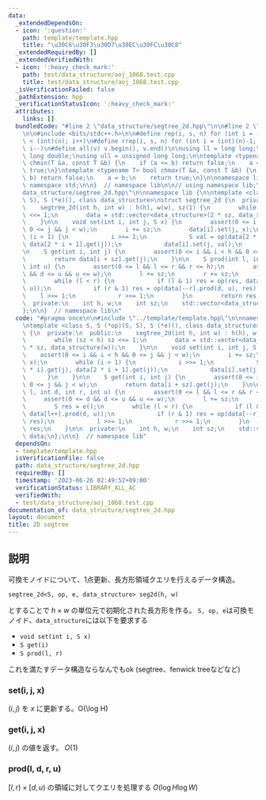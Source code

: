 ```yaml
---
data:
  _extendedDependsOn:
  - icon: ':question:'
    path: template/template.hpp
    title: "\u30C6\u30F3\u30D7\u30EC\u30FC\u30C8"
  _extendedRequiredBy: []
  _extendedVerifiedWith:
  - icon: ':heavy_check_mark:'
    path: test/data_structure/aoj_1068.test.cpp
    title: test/data_structure/aoj_1068.test.cpp
  _isVerificationFailed: false
  _pathExtension: hpp
  _verificationStatusIcon: ':heavy_check_mark:'
  attributes:
    links: []
  bundledCode: "#line 2 \"data_structure/segtree_2d.hpp\"\n\n#line 2 \"template/template.hpp\"\
    \n\n#include <bits/stdc++.h>\n\n#define rep(i, s, n) for (int i = (int)(s); i\
    \ < (int)(n); i++)\n#define rrep(i, s, n) for (int i = (int)(n)-1; i >= (int)(s);\
    \ i--)\n#define all(v) v.begin(), v.end()\n\nusing ll = long long;\nusing ld =\
    \ long double;\nusing ull = unsigned long long;\n\ntemplate <typename T> bool\
    \ chmin(T &a, const T &b) {\n    if (a <= b) return false;\n    a = b;\n    return\
    \ true;\n}\ntemplate <typename T> bool chmax(T &a, const T &b) {\n    if (a >=\
    \ b) return false;\n    a = b;\n    return true;\n}\n\nnamespace lib {\n\nusing\
    \ namespace std;\n\n}  // namespace lib\n\n// using namespace lib;\n#line 4 \"\
    data_structure/segtree_2d.hpp\"\n\nnamespace lib {\n\ntemplate <class S, S (*op)(S,\
    \ S), S (*e)(), class data_structure>\nstruct segtree_2d {\n  private:\n  public:\n\
    \    segtree_2d(int h, int w) : h(h), w(w), sz(1) {\n        while (sz < h) sz\
    \ <<= 1;\n        data = std::vector<data_structure>(2 * sz, data_structure(w));\n\
    \    }\n\n    void set(int i, int j, S x) {\n        assert(0 <= i && i < h &&\
    \ 0 <= j && j < w);\n        i += sz;\n        data[i].set(j, x);\n        while\
    \ (i > 1) {\n            i >>= 1;\n            S val = op(data[2 * i].get(j),\
    \ data[2 * i + 1].get(j));\n            data[i].set(j, val);\n        }\n    }\n\
    \n    S get(int i, int j) {\n        assert(0 <= i && i < h && 0 <= j && j < w);\n\
    \        return data[i + sz].get(j);\n    }\n\n    S prod(int l, int d, int r,\
    \ int u) {\n        assert(0 <= l && l <= r && r <= h);\n        assert(0 <= d\
    \ && d <= u && u <= w);\n        l += sz;\n        r += sz;\n        S res = e();\n\
    \        while (l < r) {\n            if (l & 1) res = op(res, data[l++].prod(d,\
    \ u));\n            if (r & 1) res = op(data[--r].prod(d, u), res);\n        \
    \    l >>= 1;\n            r >>= 1;\n        }\n        return res;\n    }\n\n\
    \  private:\n    int h, w;\n    int sz;\n    std::vector<data_structure> data;\n\
    };\n\n}  // namespace lib\n"
  code: "#pragma once\n\n#include \"../template/template.hpp\"\n\nnamespace lib {\n\
    \ntemplate <class S, S (*op)(S, S), S (*e)(), class data_structure>\nstruct segtree_2d\
    \ {\n  private:\n  public:\n    segtree_2d(int h, int w) : h(h), w(w), sz(1) {\n\
    \        while (sz < h) sz <<= 1;\n        data = std::vector<data_structure>(2\
    \ * sz, data_structure(w));\n    }\n\n    void set(int i, int j, S x) {\n    \
    \    assert(0 <= i && i < h && 0 <= j && j < w);\n        i += sz;\n        data[i].set(j,\
    \ x);\n        while (i > 1) {\n            i >>= 1;\n            S val = op(data[2\
    \ * i].get(j), data[2 * i + 1].get(j));\n            data[i].set(j, val);\n  \
    \      }\n    }\n\n    S get(int i, int j) {\n        assert(0 <= i && i < h &&\
    \ 0 <= j && j < w);\n        return data[i + sz].get(j);\n    }\n\n    S prod(int\
    \ l, int d, int r, int u) {\n        assert(0 <= l && l <= r && r <= h);\n   \
    \     assert(0 <= d && d <= u && u <= w);\n        l += sz;\n        r += sz;\n\
    \        S res = e();\n        while (l < r) {\n            if (l & 1) res = op(res,\
    \ data[l++].prod(d, u));\n            if (r & 1) res = op(data[--r].prod(d, u),\
    \ res);\n            l >>= 1;\n            r >>= 1;\n        }\n        return\
    \ res;\n    }\n\n  private:\n    int h, w;\n    int sz;\n    std::vector<data_structure>\
    \ data;\n};\n\n}  // namespace lib"
  dependsOn:
  - template/template.hpp
  isVerificationFile: false
  path: data_structure/segtree_2d.hpp
  requiredBy: []
  timestamp: '2023-06-26 02:49:52+09:00'
  verificationStatus: LIBRARY_ALL_AC
  verifiedWith:
  - test/data_structure/aoj_1068.test.cpp
documentation_of: data_structure/segtree_2d.hpp
layout: document
title: 2D segtree
---
```


## 説明

可換モノイドについて、1点更新、長方形領域クエリを行えるデータ構造。

```
segtree_2d<S, op, e, data_structure> seg2d(h, w)
```

とすることで $h \times w$ の単位元で初期化された長方形を作る。
`S, op, e`は可換モノイド、`data_structure`には以下を要求する

- `void set(int i, S x)`
- `S get(i)`
- `S prod(l, r)`

これを満たすデータ構造ならなんでもok (segtree、fenwick treeなどなど)

### set(i, j, x)

$(i, j)$ を $x$ に更新する。O(\log H)

### get(i, j, x)

$(i, j)$ の値を返す。 $O(1)$

### prod(l, d, r, u)

$[l, r) \times [d, u)$ の領域に対してクエリを処理する $O(\log H \log W)$